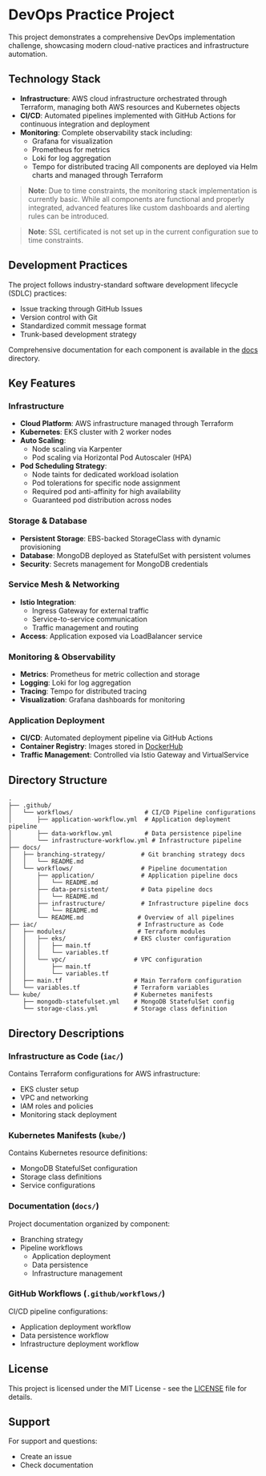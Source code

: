 # DevOps Practice Project

This project demonstrates a comprehensive DevOps implementation challenge, showcasing modern cloud-native practices and infrastructure automation.

## Technology Stack

- **Infrastructure**: AWS cloud infrastructure orchestrated through Terraform, managing both AWS resources and Kubernetes objects
- **CI/CD**: Automated pipelines implemented with GitHub Actions for continuous integration and deployment
- **Monitoring**: Complete observability stack including:
  - Grafana for visualization
  - Prometheus for metrics
  - Loki for log aggregation
  - Tempo for distributed tracing
  All components are deployed via Helm charts and managed through Terraform

> **Note**: Due to time constraints, the monitoring stack implementation is currently basic. While all components are functional and properly integrated, advanced features like custom dashboards and alerting rules can be introduced.

>**Note**: SSL certificated is not set up in the current configuration sue to time constraints.

## Development Practices

The project follows industry-standard software development lifecycle (SDLC) practices:
- Issue tracking through GitHub Issues
- Version control with Git
- Standardized commit message format
- Trunk-based development strategy

Comprehensive documentation for each component is available in the [docs](docs/) directory.

## Key Features

### Infrastructure
- **Cloud Platform**: AWS infrastructure managed through Terraform
- **Kubernetes**: EKS cluster with 2 worker nodes
- **Auto Scaling**:
  - Node scaling via Karpenter
  - Pod scaling via Horizontal Pod Autoscaler (HPA)
- **Pod Scheduling Strategy**:
  - Node taints for dedicated workload isolation
  - Pod tolerations for specific node assignment
  - Required pod anti-affinity for high availability
  - Guaranteed pod distribution across nodes

### Storage & Database
- **Persistent Storage**: EBS-backed StorageClass with dynamic provisioning
- **Database**: MongoDB deployed as StatefulSet with persistent volumes
- **Security**: Secrets management for MongoDB credentials

### Service Mesh & Networking
- **Istio Integration**:
  - Ingress Gateway for external traffic
  - Service-to-service communication
  - Traffic management and routing
- **Access**: Application exposed via LoadBalancer service

### Monitoring & Observability
- **Metrics**: Prometheus for metric collection and storage
- **Logging**: Loki for log aggregation
- **Tracing**: Tempo for distributed tracing
- **Visualization**: Grafana dashboards for monitoring

### Application Deployment
- **CI/CD**: Automated deployment pipeline via GitHub Actions
- **Container Registry**: Images stored in [DockerHub](https://hub.docker.com/repository/docker/purbo75/application/general)
- **Traffic Management**: Controlled via Istio Gateway and VirtualService

## Directory Structure

```
.
├── .github/
│   └── workflows/                    # CI/CD Pipeline configurations
│       ├── application-workflow.yml  # Application deployment pipeline
│       ├── data-workflow.yml         # Data persistence pipeline
│       └── infrastructure-workflow.yml # Infrastructure pipeline
├── docs/
│   ├── branching-strategy/          # Git branching strategy docs
│   │   └── README.md
│   └── workflows/                   # Pipeline documentation
│       ├── application/             # Application pipeline docs
│       │   └── README.md
│       ├── data-persistent/         # Data pipeline docs
│       │   └── README.md
│       ├── infrastructure/          # Infrastructure pipeline docs
│       │   └── README.md
│       └── README.md               # Overview of all pipelines
├── iac/                            # Infrastructure as Code
│   ├── modules/                    # Terraform modules
│   │   ├── eks/                   # EKS cluster configuration
│   │   │   ├── main.tf
│   │   │   └── variables.tf
│   │   └── vpc/                   # VPC configuration
│   │       ├── main.tf
│   │       └── variables.tf
│   ├── main.tf                    # Main Terraform configuration
│   └── variables.tf               # Terraform variables
└── kube/                          # Kubernetes manifests
    ├── mongodb-statefulset.yml    # MongoDB StatefulSet config
    └── storage-class.yml          # Storage class definition
```

## Directory Descriptions

### Infrastructure as Code (`iac/`)
Contains Terraform configurations for AWS infrastructure:
- EKS cluster setup
- VPC and networking
- IAM roles and policies
- Monitoring stack deployment

### Kubernetes Manifests (`kube/`)
Contains Kubernetes resource definitions:
- MongoDB StatefulSet configuration
- Storage class definitions
- Service configurations

### Documentation (`docs/`)
Project documentation organized by component:
- Branching strategy
- Pipeline workflows
  - Application deployment
  - Data persistence
  - Infrastructure management

### GitHub Workflows (`.github/workflows/`)
CI/CD pipeline configurations:
- Application deployment workflow
- Data persistence workflow
- Infrastructure deployment workflow

## License

This project is licensed under the MIT License - see the [LICENSE](/LICENSE) file for details.


## Support

For support and questions:
- Create an issue
- Check documentation